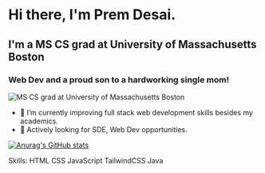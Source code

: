 # Hi there, I'm Prem Desai.


## I'm a MS CS grad at University of Massachusetts Boston 
### Web Dev and a proud son to a hardworking single mom!
![MS CS grad at University of Massachusetts Boston](https://pbs.twimg.com/profile_banners/1534935849292697600/1654881058/1500x500)
- 🌱 I’m currently improving full stack web development skills besides my academics.
- 👯 Actively looking for SDE, Web Dev opportunities.


[![Anurag's GitHub stats](https://github-readme-stats.vercel.app/api?username=TheyCallMePrem)](https://github.com/anuraghazra/github-readme-stats)

Skills: HTML CSS JavaScript TailwindCSS Java  








